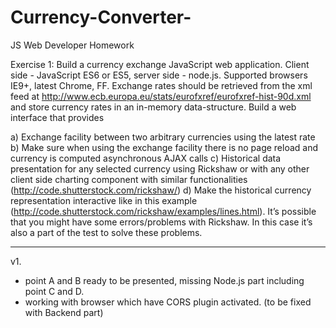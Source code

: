 # Currency-Converter-
JS Web Developer Homework

Exercise 1:
Build a currency exchange JavaScript web application. Client side - JavaScript ES6 or ES5, 
server side - node.js. Supported browsers IE9+, latest Chrome, FF. 
Exchange rates should be retrieved from the xml feed at http://www.ecb.europa.eu/stats/eurofxref/eurofxref-hist-90d.xml 
and store currency rates in an in-memory data-structure. Build a web interface that provides

a) Exchange facility between two arbitrary currencies using the latest rate
b) Make sure when using the exchange facility there is no page reload and currency is computed asynchronous AJAX calls
c) Historical data presentation for any selected currency using Rickshaw 
or with any other client side charting component with similar functionalities
(http://code.shutterstock.com/rickshaw/)
d) Make the historical currency representation interactive like in this example
(http://code.shutterstock.com/rickshaw/examples/lines.html).
It’s possible that you might have some errors/problems with Rickshaw. In this case it’s also a part of the test to solve these problems.

-------------------------------------------------------------------------------------------------------------------------------

v1. 
- point A and B ready to be presented, missing Node.js part including point C and D.
- working with browser which have CORS plugin activated. (to be fixed with Backend part)

